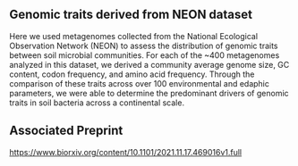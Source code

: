 ## Genomic traits derived from NEON dataset

Here we used metagenomes collected from the National Ecological Observation Network (NEON) to assess the distribution of genomic traits between soil microbial communities. For each of the ~400 metagenomes analyzed in this dataset, we derived a community average genome size, GC content, codon frequency, and amino acid frequency. Through the comparison of these traits across over 100 environmental and edaphic parameters, we were able to determine the predominant drivers of genomic traits in soil bacteria across a continental scale. 

## Associated Preprint
https://www.biorxiv.org/content/10.1101/2021.11.17.469016v1.full



